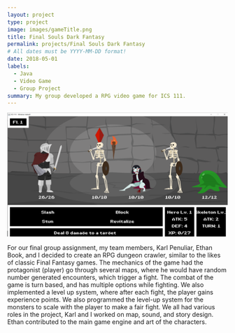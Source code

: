 ```yaml
---
layout: project
type: project
image: images/gameTitle.png
title: Final Souls Dark Fantasy
permalink: projects/Final Souls Dark Fantasy
# All dates must be YYYY-MM-DD format!
date: 2018-05-01
labels:
  - Java
  - Video Game
  - Group Project
summary: My group developed a RPG video game for ICS 111.
---
```


<img class="ui medium right floated rounded image" src="/images/Screenshot (5).png">

For our final group assignment, my team members, Karl Penuliar, Ethan Book, and I decided to create an RPG dungeon crawler, similar to the likes of classic Final Fantasy games. The mechanics of the game had the protagonist (player) go through several maps, where he would have random number generated encounters, which trigger a fight. The combat of the game is turn based, and has multiple options while fighting. We also implemented a level up system, where after each fight, the player gains experience points. We also programmed the level-up system for the monsters to scale with the player to make a fair fight. 
We all had various roles in the project, Karl and I worked on  map, sound, and story design. Ethan contributed to the main game engine and art of the characters. 
